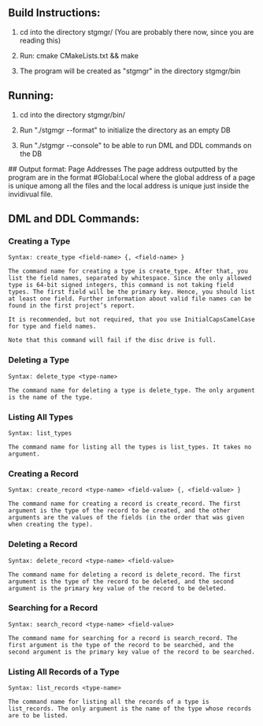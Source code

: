 ## Build Instructions:

  1) cd into the directory stgmgr/
     (You are probably there now, since you are reading this)

  2) Run:
      cmake CMakeLists.txt && make

  3) The program will be created as "stgmgr" in the directory stgmgr/bin

## Running:
  1) cd into the directory stgmgr/bin/

  2) Run "./stgmgr --format" to initialize the directory as an empty DB

  3) Run "./stgmgr --console" to be able to run DML and DDL commands on the DB

## Output format: Page Addresses
  The page address outputted by the program are in the format #Global:Local
  where the global address of a page is unique among all the files and the local
  address is unique just inside the invidivual file.

## DML and DDL Commands:
### Creating a Type
    Syntax: create_type <field-name> {, <field-name> }

    The command name for creating a type is create_type. After that, you list the field names, separated by whitespace. Since the only allowed type is 64-bit signed integers, this command is not taking field types. The first field will be the primary key. Hence, you should list at least one field. Further information about valid file names can be found in the first project’s report.

    It is recommended, but not required, that you use InitialCapsCamelCase for type and field names.

    Note that this command will fail if the disc drive is full.

### Deleting a Type
    Syntax: delete_type <type-name>

    The command name for deleting a type is delete_type. The only argument is the name of the type.

### Listing All Types
    Syntax: list_types

    The command name for listing all the types is list_types. It takes no argument.

### Creating a Record
    Syntax: create_record <type-name> <field-value> {, <field-value> }

    The command name for creating a record is create_record. The first argument is the type of the record to be created, and the other arguments are the values of the fields (in the order that was given when creating the type).

### Deleting a Record
    Syntax: delete_record <type-name> <field-value>

    The command name for deleting a record is delete_record. The first argument is the type of the record to be deleted, and the second argument is the primary key value of the record to be deleted.

### Searching for a Record
    Syntax: search_record <type-name> <field-value>

    The command name for searching for a record is search_record. The first argument is the type of the record to be searched, and the second argument is the primary key value of the record to be searched.

### Listing All Records of a Type
    Syntax: list_records <type-name>

    The command name for listing all the records of a type is list_records. The only argument is the name of the type whose records are to be listed.

